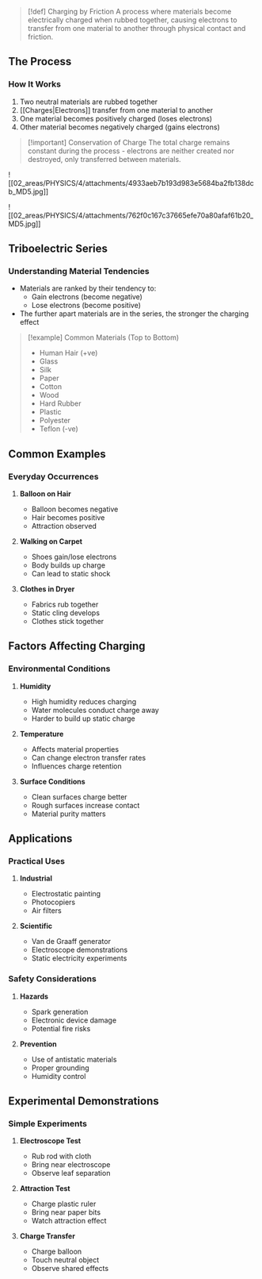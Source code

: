 >[!def] Charging by Friction
>A process where materials become electrically charged when rubbed together, causing electrons to transfer from one material to another through physical contact and friction.

## The Process

### How It Works
1. Two neutral materials are rubbed together
2. [[Charges|Electrons]] transfer from one material to another
3. One material becomes positively charged (loses electrons)
4. Other material becomes negatively charged (gains electrons)

>[!important] Conservation of Charge
>The total charge remains constant during the process - electrons are neither created nor destroyed, only transferred between materials.

![[02_areas/PHYSICS/4/attachments/4933aeb7b193d983e5684ba2fb138dcb_MD5.jpg]]

![[02_areas/PHYSICS/4/attachments/762f0c167c37665efe70a80afaf61b20_MD5.jpg]]
## Triboelectric Series

### Understanding Material Tendencies
- Materials are ranked by their tendency to:
    - Gain electrons (become negative)
    - Lose electrons (become positive)
- The further apart materials are in the series, the stronger the charging effect

>[!example] Common Materials (Top to Bottom)
>- Human Hair (+ve)
>- Glass
>- Silk
>- Paper
>- Cotton
>- Wood
>- Hard Rubber
>- Plastic
>- Polyester
>- Teflon (-ve)

## Common Examples

### Everyday Occurrences
1. **Balloon on Hair**
   - Balloon becomes negative
   - Hair becomes positive
   - Attraction observed

2. **Walking on Carpet**
   - Shoes gain/lose electrons
   - Body builds up charge
   - Can lead to static shock

3. **Clothes in Dryer**
   - Fabrics rub together
   - Static cling develops
   - Clothes stick together

## Factors Affecting Charging

### Environmental Conditions
1. **Humidity**
   - High humidity reduces charging
   - Water molecules conduct charge away
   - Harder to build up static charge

2. **Temperature**
   - Affects material properties
   - Can change electron transfer rates
   - Influences charge retention

3. **Surface Conditions**
   - Clean surfaces charge better
   - Rough surfaces increase contact
   - Material purity matters

## Applications

### Practical Uses
1. **Industrial**
   - Electrostatic painting
   - Photocopiers
   - Air filters

2. **Scientific**
   - Van de Graaff generator
   - Electroscope demonstrations
   - Static electricity experiments

### Safety Considerations
1. **Hazards**
   - Spark generation
   - Electronic device damage
   - Potential fire risks

2. **Prevention**
   - Use of antistatic materials
   - Proper grounding
   - Humidity control
## Experimental Demonstrations

### Simple Experiments
1. **Electroscope Test**
   - Rub rod with cloth
   - Bring near electroscope
   - Observe leaf separation

2. **Attraction Test**
   - Charge plastic ruler
   - Bring near paper bits
   - Watch attraction effect

3. **Charge Transfer**
   - Charge balloon
   - Touch neutral object
   - Observe shared effects
